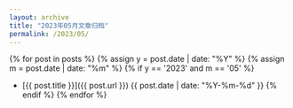 ```yaml
---
layout: archive
title: "2023年05月文章归档"
permalink: /2023/05/
---
```


{% for post in posts %}
  {% assign y = post.date | date: "%Y" %}
  {% assign m = post.date | date: "%m" %}
  {% if y == '2023' and m == '05' %}
  - [{{ post.title }}]({{ post.url }}) <span>{{ post.date | date: "%Y-%m-%d" }}</span>
  {% endif %}
{% endfor %}

